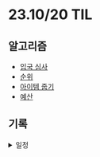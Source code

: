 # 23.10/20 TIL

## 알고리즘

- [입국 심사](https://github.com/JinsuYeo/Programmers-Algorithm/blob/main/%EC%9E%85%EA%B5%AD%EC%8B%AC%EC%82%AC)
- [순위](https://github.com/JinsuYeo/Programmers-Algorithm/blob/main/%EC%88%9C%EC%9C%84)
- [아이템 줍기](https://github.com/JinsuYeo/Programmers-Algorithm/blob/main/%EC%95%84%EC%9D%B4%ED%85%9C_%EC%A4%8D%EA%B8%B0)
- [예산](https://github.com/JinsuYeo/BOJ-Algorithm/blob/main/cpp/2512_%EC%98%88%EC%82%B0)

## 기록

<details>
<summary>일정</summary>

### **👨🏻‍💼 일간 목표(Daily)\_1**

[👨🏻‍💻 일간목표](https://www.notion.so/23c56559815b4f1b92f15c20d499ec77?pvs=21)

- 5시30분~8시(2h30m)
  - 🌅 **아침 리추얼**
    - [ ]
- 8~9시(1h)
  - [ ]
- 9~10시(1h)
  - [ ]
- 10~11시(1h)
  - [ ]
- 11~12시(1h)
  - [ ]
- 12~13시(1h)
  - [x] 휴식(50m)
  - [x] 일정 작성(10m)
- 13~14시(1h)
  - [x] 인적성 공부(30m)
  - [x] 인적성 사전 검사(30m)
- 14~15시(1h)
  - [x] 식사(30m)
  - [x] 휴식(30m)

### **👨🏻‍💼 일간 목표(Daily)\_2**

- 15~16시(1h)
  - [x] 알고리즘 문제 풀이(30m)
- 16~17시(1h)
  - [x] 알고리즘 문제 풀이(30m)
- 17~18시(1h)
  - [x] 알고리즘 문제 풀이(1h)
- 18~19시(1h)
  - [x] 휴식 및 식사(30m)
  - [x] 알고리즘 문제 풀이(30m)
- 19~20시(1h)
  - [x] 알고리즘 문제 풀이(1h)
- 20~21시(1h)
  - [ ] 알고리즘 문제 풀이(1h)
- 21~22시(1h)
  - [x] 알고리즘 문제 풀이(1h)
- 22~23시(1h)
  - [x] TIL 작성(10m)
  - **🌆 저녁 리추얼**
    - [ ]
- 23~24시(1h)
  - [x] 알고리즘 문제 풀이(1h)
- 📆 **일간 프리뷰** - **오늘 하루는 어땠나?** -
</details>
